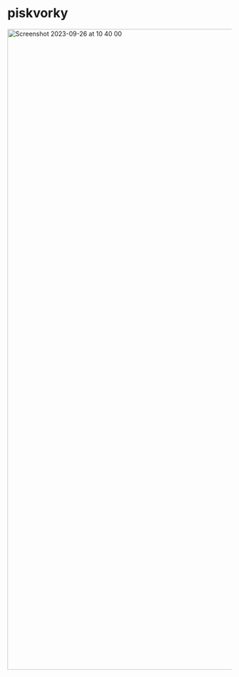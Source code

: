 # piskvorky
<img width="1440" alt="Screenshot 2023-09-26 at 10 40 00" src="https://github.com/DomiTG/piskvorky/assets/81680504/9a74d7d6-7275-402f-b92e-234ed3b270a0">
